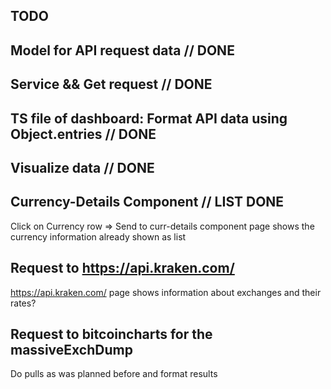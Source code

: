 ## TODO

## Model for API request data // DONE

## Service && Get request // DONE

## TS file of dashboard: Format API data using Object.entries // DONE

## Visualize data // DONE

## Currency-Details Component // LIST DONE

Click on Currency row => Send to curr-details component
page shows the currency information already shown as list

## Request to https://api.kraken.com/

https://api.kraken.com/
page shows information about exchanges and their rates?

## Request to bitcoincharts for the massiveExchDump

Do pulls as was planned before and format results

